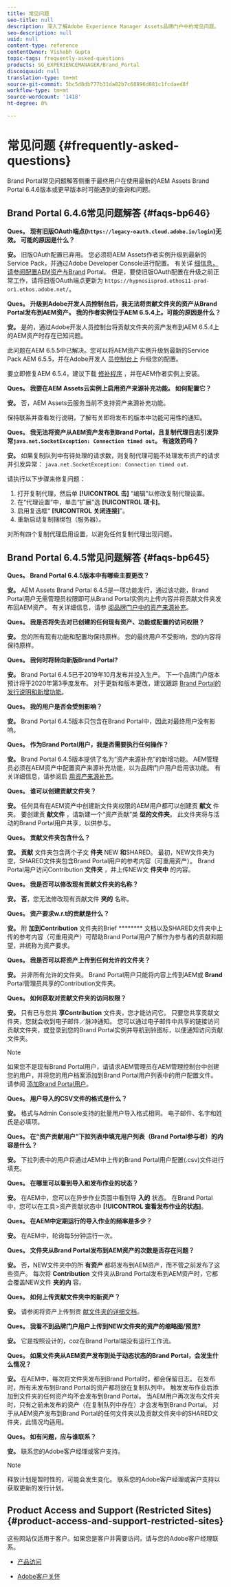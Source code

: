 ```yaml
---
title: 常见问题
seo-title: null
description: 深入了解Adobe Experience Manager Assets品牌门户中的常见问题。
seo-description: null
uuid: null
content-type: reference
contentOwner: Vishabh Gupta
topic-tags: frequently-asked-questions
products: SG_EXPERIENCEMANAGER/Brand_Portal
discoiquuid: null
translation-type: tm+mt
source-git-commit: 5bc5d8db777b31da82b7c68896d881c1fcdaed8f
workflow-type: tm+mt
source-wordcount: '1418'
ht-degree: 0%

---
```



# 常见问题 {#frequently-asked-questions}

Brand Portal常见问题解答侧重于最终用户在使用最新的AEM Assets Brand Portal 6.4.6版本或更早版本时可能遇到的查询和问题。


## Brand Portal 6.4.6常见问题解答  {#faqs-bp646}

**Ques。 现有旧版OAuth端点(`https://legacy-oauth.cloud.adobe.io/login`)无效。 可能的原因是什么？**

**安。** 旧版OAuth配置已弃用。 您必须将AEM Assets作者实例升级到最新的Service Pack，并通过Adobe Developer Console进行配置。 有关详 [细信息，请参阅配置AEM资产与Brand](configure-aem-assets-with-brand-portal.md) Portal。 但是，要使旧版OAuth配置在升级之前正常工作，请将旧版OAuth端点更新为 `https://hypnosisprod.ethos11-prod-or1.ethos.adobe.net/`。

**Ques。 升级到Adobe开发人员控制台后，我无法将贡献文件夹的资产从Brand Portal发布到AEM资产。 我的作者实例位于AEM 6.5.4上。可能的原因是什么？**

**安。** 是的，通过Adobe开发人员控制台将贡献文件夹的资产发布到AEM 6.5.4上的AEM资产时存在已知问题。

此问题在AEM 6.5.5中已解决。您可以将AEM资产实例升级到最新的Service Pack AEM 6.5.5，并在Adobe开发人 [员控制台上](https://docs.adobe.com/content/help/en/experience-manager-65/assets/brandportal/configure-aem-assets-with-brand-portal.html#upgrade-integration-65) 升级您的配置。

要立即修复AEM 6.5.4，建议下载 [修补程序](https://www.adobeaemcloud.com/content/marketplace/marketplaceProxy.html?packagePath=/content/companies/public/adobe/packages/cq650/hotfix/cq-6.5.0-hotfix-33041) ，并在AEM作者实例上安装。

**Ques。 我要在AEM Assets云实例上启用资产来源补充功能。 如何配置它？**

**安。** 否，AEM Assets云服务当前不支持资产来源补充功能。

保持联系并查看发行说明，了解有关即将发布的版本中功能可用性的通知。

**Ques。 我无法将资产从AEM资产发布到Brand Portal，且复制代理日志引发异常`java.net.SocketException: Connection timed out`。 有速效药吗？**

**安。** 如果复制队列中有待处理的请求数，则复制代理可能不处理发布资产的请求并引发异常： `java.net.SocketException: Connection timed out`.

请执行以下步骤来修复问题：

1. 打开复制代理，然后单 **[!UICONTROL 击]** “编辑”以修改复制代理设置。
1. 在“代理设置”中，单击“扩展”选 **[!UICONTROL 项卡]**。
1. 启用复选框“ **[!UICONTROL 关闭连接]**”。
1. 重新启动复制捆绑包（服务器）。

对所有四个复制代理启用设置，以避免任何复制代理出现问题。


## Brand Portal 6.4.5常见问题解答  {#faqs-bp645}

**Ques。 Brand Portal 6.4.5版本中有哪些主要更改？**

**安。** AEM Assets Brand Portal 6.4.5是一项功能发行，通过该功能，Brand Portal用户无需管理员权限即可从Brand Portal实例内上传内容并将贡献文件夹发布回AEM资产。
有关详细信息，请参 [阅品牌门户中的资产来源补充](brand-portal-asset-sourcing.md)。



**Ques。 我是否将失去对已创建的任何现有资产、功能或配置的访问权限？**

**安。** 您的所有现有功能和配置均保持原样。 您的最终用户不受影响，您的内容将保持原样。



**Ques。 我何时将转向新版Brand Portal?**

**安。** Brand Portal 6.4.5已于2019年10月发布并投入生产。 下一个品牌门户版本预计将于2020年第3季度发布。
对于更新和版本更改，建议跟踪 [Brand Portal的](brand-portal-release-notes.md)[发行说明和新增功能](whats-new.md)。



**Ques。 我的用户是否会受到影响？**

**安。** Brand Portal 6.4.5版本只包含在Brand Portal中，因此对最终用户没有影响。



**Ques。 作为Brand Portal用户，我是否需要执行任何操作？**

**安。** Brand Portal 6.4.5版本提供了名为“资产来源补充”的新增功能。 AEM管理员必须在AEM资产中配置资产来源补充功能，以为品牌门户用户启用该功能。 有关详细信息，请参阅启 [用资产来源补充](brand-portal-configure-asset-sourcing.md)。



**Ques。 谁可以创建贡献文件夹？**

**安。** 任何具有在AEM资产中创建新文件夹权限的AEM用户都可以创建贡 **献文** 件夹。 要创建贡 **献文件** ，请新建一个“资产贡献”类 **型的文件夹**。
此文件夹将与活动的Brand Portal用户共享，以供参与。



**Ques。 贡献文件夹包含什么？**

**安。** **贡献** 文件夹包含两个子文 **件夹** NEW **和**SHARED。 最初，NEW文件夹为空，SHARED文件夹包含Brand Portal用户的参考内容（可重用资产）。
Brand Portal用户访问Contribution **文件夹** ，并上传NEW文 **件夹中** 的内容。



**Ques。  我是否可以修改现有贡献文件夹的名称？**

**安。** **否**，您无法修改现有贡献文件 **夹的** 名称。



**Ques。 资产要求w.r.t的贡献是什么？**

**安。** 附 **加到Contribution** 文件夹的Brief ******** 文档以及SHARED文件夹中上传的参考内容（可重用资产）可帮助Brand Portal用户了解作为参与者的贡献和期望，并统称为资产要求。



**Ques。 我是否可以将资产上传到任何允许的文件夹？**

**安。** 并非所有允许的文件夹。 Brand Portal用户只能将内容上传到AEM或 **Brand** Portal管理员共享的Contribution文件夹。



**Ques。 如何获取对贡献文件夹的访问权限？**

**安。** 只有已与您共 **享Contribution** 文件夹，您才能访问它。 只要您共享贡献文件夹，您就会收到电子邮件／脉冲通知。 您可以通过电子邮件中共享的链接访问贡献文件夹，或登录到您的Brand Portal实例并导航到铃图标，以便通知访问贡献文件夹。

>[!NOTE]
>
>如果您不是现有Brand Portal用户，请请求AEM管理员在AEM管理控制台中创建您的用户，并将您的用户档案添加到Brand Portal用户列表中的用户配置文件。 请参阅 [添加Brand Portal用户](brand-portal-configure-asset-sourcing.md)。




**Ques。 用户导入的CSV文件的格式是什么？**

**安。** 格式与Admin Console支持的批量用户导入格式相同。 电子邮件、名字和姓氏是必填项。



**Ques。 在“资产贡献用户”下拉列表中填充用户列表（Brand Portal参与者）的内容是什么？**

**安。** 下拉列表中的用户将通过AEM中上传的Brand Portal用户配置(.csv)文件进行填充。



**Ques。 在哪里可以看到导入和发布作业的状态？**

**安。** 在AEM中，您可以在异步作业页面中看到导 **入的** 状态。 在Brand Portal中，您可以在工具>资产贡献状态中 **[!UICONTROL 查看发布作业的状态]**。



**Ques。 在AEM中定期运行的导入作业的频率是多少？**

**安。** 在AEM中，轮询每5分钟运行一次。



**Ques。 文件夹从Brand Portal发布到AEM资产的次数是否存在问题？**

**安。** 否，NEW文件夹中的所 **有资产** 都将发布到AEM资产，而不管之前发布了这些资产。 每次将 **Contribution** 文件夹从Brand Portal发布到AEM资产时，它都会覆盖NEW文件 **夹的内** 容。



**Ques。 如何上传贡献文件夹中的新资产？**

**安。** 请参阅将资产上传到贡 [献文件夹的详细文档](brand-portal-upload-assets-to-contribution-folder.md)。



**Ques。 我看不到品牌门户用户上传到NEW文件夹的资产的缩略图/预览?**

**安。** 它是按照设计的，coz在Brand Portal端没有运行工作流。



**Ques。 如果文件夹从AEM资产发布到处于动态状态的Brand Portal，会发生什么情况？**

**安。** 在AEM中，每次将文件夹发布到Brand Portal时，都会保留日志。 在发布时，所有未发布到Brand Portal的资产都将放在复制队列中。 触发发布作业后添加到文件夹的任何资产均不会发布到Brand Portal。 当AEM用户再次发布文件夹时，只有之前未发布的资产（在复制队列中存在）才会发布到Brand Portal。
对于从AEM资产发布到Brand Portal的任何文件夹以及贡献文件夹中的SHARED文件夹，此情况均适用。



**Ques。 如有问题，应与谁联系？**

**安。** 联系您的Adobe客户经理或客户支持。


>[!NOTE]
>
>释放计划是暂时性的，可能会发生变化。 联系您的Adobe客户经理或客户支持以获取更新的发行计划。




## Product Access and Support (Restricted Sites) {#product-access-and-support-restricted-sites}

这些网站仅适用于客户。如果您是客户并需要访问，请与您的Adobe客户经理联系。

* [](https://daycare.day.com) [产品访问](https://login.marketing.adobe.com)

* [Adobe客户关怀](https://helpx.adobe.com/contact.html)
